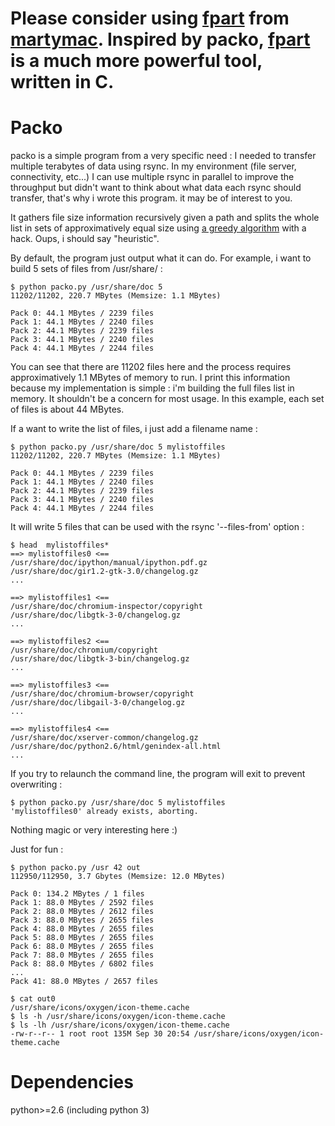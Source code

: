 Please consider using [fpart](http://sourceforge.net/projects/fpart/) from [martymac](http://www.martymac.org/). Inspired by packo, [fpart](http://sourceforge.net/projects/fpart/) is a much more powerful tool, written in C.
=============================================================================

Packo
=====

packo is a simple program from a very specific need : I needed to transfer multiple terabytes of data using rsync. In my environment (file server, connectivity, etc...) I can use multiple rsync in parallel to improve the throughput but didn't want to think about what data each rsync should transfer, that's why i wrote this program. it may be of interest to you.

It gathers file size information recursively given a path and splits the whole list in sets of approximatively equal size using [a greedy algorithm](http://en.wikipedia.org/wiki/Partition_problem) with a hack. Oups, i should say "heuristic".

By default, the program just output what it can do. For example, i want to build 5 sets of files from /usr/share/ :

	$ python packo.py /usr/share/doc 5
	11202/11202, 220.7 MBytes (Memsize: 1.1 MBytes)
	
	Pack 0: 44.1 MBytes / 2239 files
	Pack 1: 44.1 MBytes / 2240 files
	Pack 2: 44.1 MBytes / 2239 files
	Pack 3: 44.1 MBytes / 2240 files
	Pack 4: 44.1 MBytes / 2244 files

You can see that there are 11202 files here and the process requires approximatively 1.1 MBytes of memory to run. I print this information because my implementation is simple : i'm building the full files list in memory. It shouldn't be a concern for most usage. In this example, each set of files is about 44 MBytes.

If a want to write the list of files, i just add a filename name :

	$ python packo.py /usr/share/doc 5 mylistoffiles
	11202/11202, 220.7 MBytes (Memsize: 1.1 MBytes)
	
	Pack 0: 44.1 MBytes / 2239 files
	Pack 1: 44.1 MBytes / 2240 files
	Pack 2: 44.1 MBytes / 2239 files
	Pack 3: 44.1 MBytes / 2240 files
	Pack 4: 44.1 MBytes / 2244 files

It will write 5 files that can be used with the rsync '--files-from' option :

	$ head  mylistoffiles*
	==> mylistoffiles0 <==
	/usr/share/doc/ipython/manual/ipython.pdf.gz
	/usr/share/doc/gir1.2-gtk-3.0/changelog.gz
	...
	
	==> mylistoffiles1 <==
	/usr/share/doc/chromium-inspector/copyright
	/usr/share/doc/libgtk-3-0/changelog.gz
	...
	
	==> mylistoffiles2 <==
	/usr/share/doc/chromium/copyright
	/usr/share/doc/libgtk-3-bin/changelog.gz
	...
	
	==> mylistoffiles3 <==
	/usr/share/doc/chromium-browser/copyright
	/usr/share/doc/libgail-3-0/changelog.gz
	...
	
	==> mylistoffiles4 <==
	/usr/share/doc/xserver-common/changelog.gz
	/usr/share/doc/python2.6/html/genindex-all.html
	...

If you try to relaunch the command line, the program will exit to prevent overwriting :

	$ python packo.py /usr/share/doc 5 mylistoffiles
	'mylistoffiles0' already exists, aborting.

Nothing magic or very interesting here :)

Just for fun :

	$ python packo.py /usr 42 out
	112950/112950, 3.7 Gbytes (Memsize: 12.0 MBytes)
	
	Pack 0: 134.2 MBytes / 1 files
	Pack 1: 88.0 MBytes / 2592 files
	Pack 2: 88.0 MBytes / 2612 files
	Pack 3: 88.0 MBytes / 2655 files
	Pack 4: 88.0 MBytes / 2655 files
	Pack 5: 88.0 MBytes / 2655 files
	Pack 6: 88.0 MBytes / 2655 files
	Pack 7: 88.0 MBytes / 2655 files
	Pack 8: 88.0 MBytes / 6802 files
	...
	Pack 41: 88.0 MBytes / 2657 files
	
	$ cat out0
	/usr/share/icons/oxygen/icon-theme.cache
	$ ls -h /usr/share/icons/oxygen/icon-theme.cache
	$ ls -lh /usr/share/icons/oxygen/icon-theme.cache
	-rw-r--r-- 1 root root 135M Sep 30 20:54 /usr/share/icons/oxygen/icon-theme.cache


Dependencies
============

python>=2.6 (including python 3)

